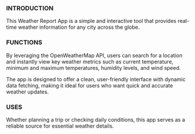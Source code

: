 ### INTRODUCTION 

This Weather Report App is a simple and interactive tool that provides real-time weather information for any city across the globe.

### FUNCTIONS

By leveraging the OpenWeatherMap API, users can search for a location and instantly view key weather metrics such as current temperature, minimum and maximum temperatures, humidity levels, and wind speed. 

The app is designed to offer a clean, user-friendly interface with dynamic data fetching, making it ideal for users who want quick and accurate weather updates. 

### USES

Whether planning a trip or checking daily conditions, this app serves as a reliable source for essential weather details.